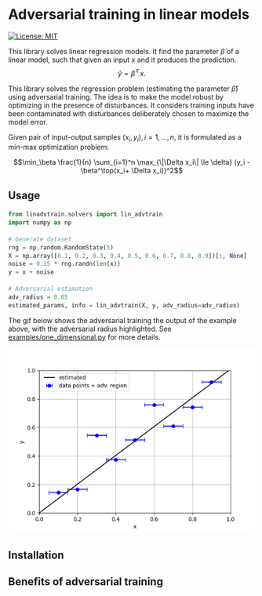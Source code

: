 # Adversarial training in linear models

[![License: MIT](https://img.shields.io/badge/License-MIT-yellow.svg)](https://opensource.org/licenses/MIT)

This library solves linear regression models. It find the parameter $\hat \beta$ of a linear model, 
such that given an input $x$ and it produces the prediction.
$$\hat{y} = \hat\beta^\top x.$$


This library solves the regression problem (estimating the parameter $\hat\beta$) using adversarial training.
The idea is to make the model robust by optimizing in the presence of disturbances.
It considers training inputs have been contaminated with disturbances deliberately 
chosen to maximize the model error.

Given pair of input-output samples $(x_i, y_i), i = 1, \dots, n$, it is formulated as a min-max optimization problem:

$$\min_\beta \frac{1}{n} \sum_{i=1}^n \max_{\|\Delta x_i\| \le \delta} (y_i - \beta^\top(x_i+ \Delta x_i))^2$$

## Usage

```python
from linadvtrain.solvers import lin_advtrain
import numpy as np

# Generate dataset
rng = np.random.RandomState(5)
X = np.array([0.1, 0.2, 0.3, 0.4, 0.5, 0.6, 0.7, 0.8, 0.9])[:, None]
noise = 0.15 * rng.randn(len(x))
y = x + noise

# Adversarial estimation
adv_radius = 0.05
estimated_params, info = lin_advtrain(X, y, adv_radius=adv_radius)
```

The gif below shows the adversarial training the output of the example above, with the adversarial radius highlighted.
See [examples/one_dimensional.py](examples/one_dimensional.py) for more details.

![one](imgs/one_dimensional.png)



## Installation

## Benefits of adversarial training